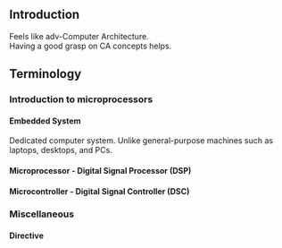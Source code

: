 ## Introduction
Feels like adv-Computer Architecture.<br>
Having a good grasp on CA concepts helps.

## Terminology

### Introduction to microprocessors

#### Embedded System
Dedicated computer system. Unlike general-purpose machines such as laptops, desktops, and PCs.

#### Microprocessor - Digital Signal Processor (DSP)

#### Microcontroller - Digital Signal Controller (DSC)

### Miscellaneous

#### Directive

